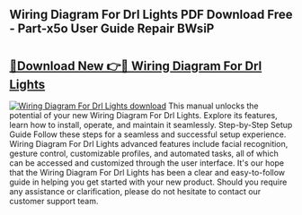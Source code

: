 ## Wiring Diagram For Drl Lights PDF Download Free - Part-x5o User Guide Repair BWsiP

# <h2><a href="http://dft6yx.blite.top/?on=Wiring+Diagram+For+Drl+Lights">🔗Download New 👉🔴 Wiring Diagram For Drl Lights</a></h2>

[![Wiring Diagram For Drl Lights download](https://i.imgur.com/lujVjoI.png)](http://dft6yx.blite.top/?on=Wiring+Diagram+For+Drl+Lights)
This manual unlocks the potential of your new Wiring Diagram For Drl Lights. Explore its features, learn how to install, operate, and maintain it seamlessly. Step-by-Step Setup Guide Follow these steps for a seamless and successful setup experience. Wiring Diagram For Drl Lights advanced features include facial recognition, gesture control, customizable profiles, and automated tasks, all of which can be accessed and customized through the user interface. It's our hope that the Wiring Diagram For Drl Lights has been a clear and easy-to-follow guide in helping you get started with your new product. Should you require any assistance or clarification, please do not hesitate to contact our customer support team.
